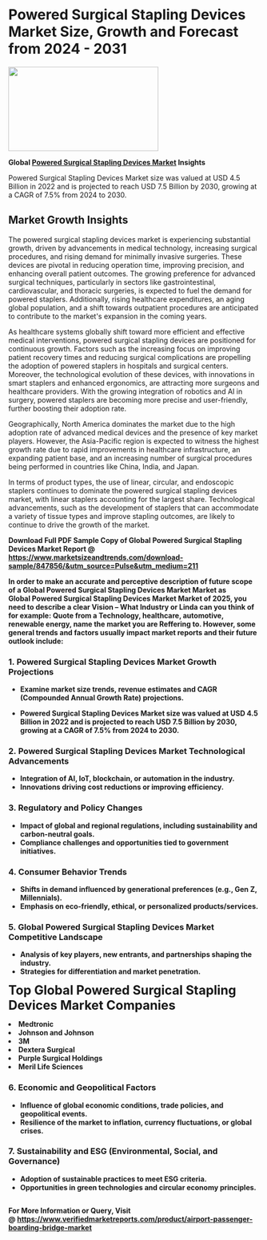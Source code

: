<H1>Powered Surgical Stapling Devices Market Size, Growth and Forecast from 2024 - 2031</H1><img class="aligncenter size-medium wp-image-584254" src="https://thirdeyenews.in/wp-content/uploads/2024/09/Global-Market-Research-300x168.jpeg" alt="" width="300" height="168" /><p><strong>Global&nbsp;<a href="https://www.marketsizeandtrends.com/download-sample/847856/&amp;utm_source=Pulse&amp;utm_medium=211">Powered Surgical Stapling Devices Market</a> Insights</strong></p><p>Powered Surgical Stapling Devices Market size was valued at USD 4.5 Billion in 2022 and is projected to reach USD 7.5 Billion by 2030, growing at a CAGR of 7.5% from 2024 to 2030.</p><p><h2>Market Growth Insights</h2> <p>The powered surgical stapling devices market is experiencing substantial growth, driven by advancements in medical technology, increasing surgical procedures, and rising demand for minimally invasive surgeries. These devices are pivotal in reducing operation time, improving precision, and enhancing overall patient outcomes. The growing preference for advanced surgical techniques, particularly in sectors like gastrointestinal, cardiovascular, and thoracic surgeries, is expected to fuel the demand for powered staplers. Additionally, rising healthcare expenditures, an aging global population, and a shift towards outpatient procedures are anticipated to contribute to the market's expansion in the coming years.</p> <p><strong></strong></p> <p>As healthcare systems globally shift toward more efficient and effective medical interventions, powered surgical stapling devices are positioned for continuous growth. Factors such as the increasing focus on improving patient recovery times and reducing surgical complications are propelling the adoption of powered staplers in hospitals and surgical centers. Moreover, the technological evolution of these devices, with innovations in smart staplers and enhanced ergonomics, are attracting more surgeons and healthcare providers. With the growing integration of robotics and AI in surgery, powered staplers are becoming more precise and user-friendly, further boosting their adoption rate.</p> <p>Geographically, North America dominates the market due to the high adoption rate of advanced medical devices and the presence of key market players. However, the Asia-Pacific region is expected to witness the highest growth rate due to rapid improvements in healthcare infrastructure, an expanding patient base, and an increasing number of surgical procedures being performed in countries like China, India, and Japan.</p> <p>In terms of product types, the use of linear, circular, and endoscopic staplers continues to dominate the powered surgical stapling devices market, with linear staplers accounting for the largest share. Technological advancements, such as the development of staplers that can accommodate a variety of tissue types and improve stapling outcomes, are likely to continue to drive the growth of the market.</p> <p><strong></p><p><span class=""><strong>Download Full PDF Sample Copy of Global Powered Surgical Stapling Devices Market Report</strong> @ <a href="https://www.marketsizeandtrends.com/download-sample/847856/&amp;utm_source=Pulse&amp;utm_medium=211" target="_blank">https://www.marketsizeandtrends.com/download-sample/847856/&amp;utm_source=Pulse&amp;utm_medium=211</a></span></p><p>In order to make an accurate and perceptive description of future scope of a Global&nbsp;Powered Surgical Stapling Devices Market Market as Global&nbsp;Powered Surgical Stapling Devices Market Market of 2025, you need to describe a clear Vision &ndash; What Industry or Linda can you think of for example: Quote from a Technology, healthcare, automotive, renewable energy, name the market you are Reffering to. However, some general trends and factors usually impact market reports and their future outlook include:</p><h3>1.&nbsp;<strong>Powered Surgical Stapling Devices Market Growth Projections</strong></h3><ul><li>Examine market size trends, revenue estimates and CAGR (Compounded Annual Growth Rate) projections.</li><li><p>Powered Surgical Stapling Devices Market size was valued at USD 4.5 Billion in 2022 and is projected to reach USD 7.5 Billion by 2030, growing at a CAGR of 7.5% from 2024 to 2030.</p></li></ul><h3>2.&nbsp;<strong>Powered Surgical Stapling Devices Market Technological Advancements</strong></h3><ul><li>Integration of AI, IoT, blockchain, or automation in the industry.</li><li>Innovations driving cost reductions or improving efficiency.</li></ul><h3>3.&nbsp;<strong>Regulatory and Policy Changes</strong></h3><ul><li>Impact of global and regional regulations, including sustainability and carbon-neutral goals.</li><li>Compliance challenges and opportunities tied to government initiatives.</li></ul><h3>4.&nbsp;<strong>Consumer Behavior Trends</strong></h3><ul><li>Shifts in demand influenced by generational preferences (e.g., Gen Z, Millennials).</li><li>Emphasis on eco-friendly, ethical, or personalized products/services.</li></ul><h3>5.&nbsp;<strong>Global Powered Surgical Stapling Devices Market Competitive Landscape</strong></h3><ul><li>Analysis of key players, new entrants, and partnerships shaping the industry.</li><li>Strategies for differentiation and market penetration.</li></ul><p data-pm-slice="1 1 []"><span style="color: inherit; font-family: inherit; font-size: 25px;">Top Global Powered Surgical Stapling Devices Market Companies</span></p><div class="" data-test-id=""><p><li>Medtronic</li><li> Johnson and Johnson</li><li> 3M</li><li> Dextera Surgical</li><li> Purple Surgical Holdings</li><li> Meril Life Sciences</li></p></div><h3>6.&nbsp;<strong>Economic and Geopolitical Factors</strong></h3><ul><li>Influence of global economic conditions, trade policies, and geopolitical events.</li><li>Resilience of the market to inflation, currency fluctuations, or global crises.</li></ul><h3>7.&nbsp;<strong>Sustainability and ESG (Environmental, Social, and Governance)</strong></h3><ul><li>Adoption of sustainable practices to meet ESG criteria.</li><li>Opportunities in green technologies and circular economy principles.</li></ul><h2><strong style="font-size: 14px;">For More Information or Query, Visit @&nbsp;</strong><a style="background-color: #ffffff; font-size: 14px;" href="https://www.marketsizeandtrends.com/report/powered-surgical-stapling-devices-market/" target="_blank">https://www.verifiedmarketreports.com/product/airport-passenger-boarding-bridge-market</a></h2>
